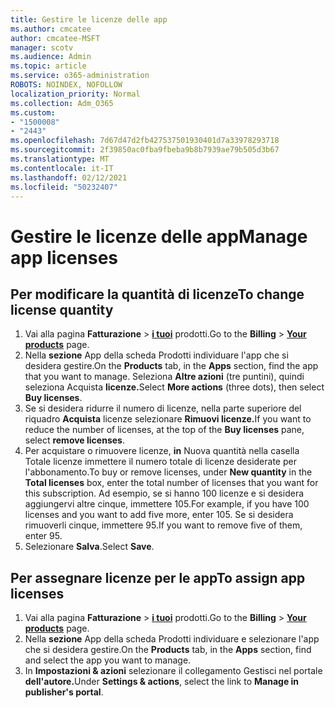 ```yaml
---
title: Gestire le licenze delle app
ms.author: cmcatee
author: cmcatee-MSFT
manager: scotv
ms.audience: Admin
ms.topic: article
ms.service: o365-administration
ROBOTS: NOINDEX, NOFOLLOW
localization_priority: Normal
ms.collection: Adm_O365
ms.custom:
- "1500008"
- "2443"
ms.openlocfilehash: 7d67d47d2fb427537501930401d7a33978293718
ms.sourcegitcommit: 2f39850ac0fba9fbeba9b8b7939ae79b505d3b67
ms.translationtype: MT
ms.contentlocale: it-IT
ms.lasthandoff: 02/12/2021
ms.locfileid: "50232407"
---
```

# <a name="manage-app-licenses"></a><span data-ttu-id="06349-102">Gestire le licenze delle app</span><span class="sxs-lookup"><span data-stu-id="06349-102">Manage app licenses</span></span>

## <a name="to-change-license-quantity"></a><span data-ttu-id="06349-103">Per modificare la quantità di licenze</span><span class="sxs-lookup"><span data-stu-id="06349-103">To change license quantity</span></span>

1. <span data-ttu-id="06349-104">Vai alla pagina **Fatturazione**  >  **[i tuoi](https://go.microsoft.com/fwlink/p/?linkid=842054)** prodotti.</span><span class="sxs-lookup"><span data-stu-id="06349-104">Go to the **Billing** > **[Your products](https://go.microsoft.com/fwlink/p/?linkid=842054)** page.</span></span>
2. <span data-ttu-id="06349-105">Nella **sezione** App della  scheda Prodotti individuare l'app che si desidera gestire.</span><span class="sxs-lookup"><span data-stu-id="06349-105">On the **Products** tab, in the **Apps** section, find the app that you want to manage.</span></span> <span data-ttu-id="06349-106">Seleziona **Altre azioni** (tre puntini), quindi seleziona Acquista **licenze.**</span><span class="sxs-lookup"><span data-stu-id="06349-106">Select **More actions** (three dots), then select **Buy licenses**.</span></span>
3. <span data-ttu-id="06349-107">Se si desidera ridurre il numero di licenze, nella parte superiore del riquadro **Acquista** licenze selezionare **Rimuovi licenze.**</span><span class="sxs-lookup"><span data-stu-id="06349-107">If you want to reduce the number of licenses, at the top of the **Buy licenses** pane, select **remove licenses**.</span></span>
4. <span data-ttu-id="06349-108">Per acquistare o rimuovere licenze,  **in** Nuova quantità nella casella Totale licenze immettere il numero totale di licenze desiderate per l'abbonamento.</span><span class="sxs-lookup"><span data-stu-id="06349-108">To buy or remove licenses, under **New quantity** in the **Total licenses** box, enter the total number of licenses that you want for this subscription.</span></span> <span data-ttu-id="06349-109">Ad esempio, se si hanno 100 licenze e si desidera aggiungervi altre cinque, immettere 105.</span><span class="sxs-lookup"><span data-stu-id="06349-109">For example, if you have 100 licenses and you want to add five more, enter 105.</span></span> <span data-ttu-id="06349-110">Se si desidera rimuoverli cinque, immettere 95.</span><span class="sxs-lookup"><span data-stu-id="06349-110">If you want to remove five of them, enter 95.</span></span>
5. <span data-ttu-id="06349-111">Selezionare **Salva**.</span><span class="sxs-lookup"><span data-stu-id="06349-111">Select **Save**.</span></span>

## <a name="to-assign-app-licenses"></a><span data-ttu-id="06349-112">Per assegnare licenze per le app</span><span class="sxs-lookup"><span data-stu-id="06349-112">To assign app licenses</span></span>

1. <span data-ttu-id="06349-113">Vai alla pagina **Fatturazione**  >  **[i tuoi](https://go.microsoft.com/fwlink/p/?linkid=842054)** prodotti.</span><span class="sxs-lookup"><span data-stu-id="06349-113">Go to the **Billing** > **[Your products](https://go.microsoft.com/fwlink/p/?linkid=842054)** page.</span></span>
2. <span data-ttu-id="06349-114">Nella **sezione** App della  scheda Prodotti individuare e selezionare l'app che si desidera gestire.</span><span class="sxs-lookup"><span data-stu-id="06349-114">On the **Products** tab, in the **Apps** section, find and select the app you want to manage.</span></span>
3. <span data-ttu-id="06349-115">In **Impostazioni & azioni** selezionare il collegamento Gestisci nel portale **dell'autore.**</span><span class="sxs-lookup"><span data-stu-id="06349-115">Under **Settings & actions**, select the link to **Manage in publisher's portal**.</span></span>